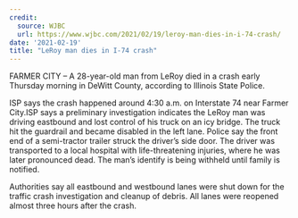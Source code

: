 ```yaml
---
credit:
  source: WJBC
  url: https://www.wjbc.com/2021/02/19/leroy-man-dies-in-i-74-crash/
date: '2021-02-19'
title: "LeRoy man dies in I-74 crash"
---
```

FARMER CITY – A 28-year-old man from LeRoy died in a crash early Thursday morning in DeWitt County, according to Illinois State Police.

ISP says the crash happened around 4:30 a.m. on Interstate 74 near Farmer City.ISP says a preliminary investigation indicates the LeRoy man was driving eastbound and lost control of his truck on an icy bridge. The truck hit the guardrail and became disabled in the left lane. Police say the front end of a semi-tractor trailer struck the driver’s side door. The driver was transported to a local hospital with life-threatening injuries, where he was later pronounced dead. The man’s identify is being withheld until family is notified.

Authorities say all eastbound and westbound lanes were shut down for the traffic crash investigation and cleanup of debris. All lanes were reopened almost three hours after the crash.
